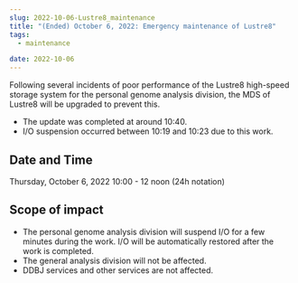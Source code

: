 ```yaml
---
slug: 2022-10-06-Lustre8_maintenance
title: "(Ended) October 6, 2022: Emergency maintenance of Lustre8"
tags:
  - maintenance

date: 2022-10-06
---
```



Following several incidents of poor performance of the Lustre8 high-speed storage system for the personal genome analysis division, the MDS of Lustre8 will be upgraded to prevent this.

<!-- truncate -->

- The update was completed at around 10:40.
- I/O suspension occurred between 10:19 and 10:23 due to this work.


## Date and Time

Thursday, October 6, 2022 10:00 - 12 noon (24h notation)


## Scope of impact

- The personal genome analysis division will suspend I/O for a few minutes during the work. I/O will be automatically restored after the work is completed.
- The general analysis division will not be affected.
- DDBJ services and other services are not affected.
